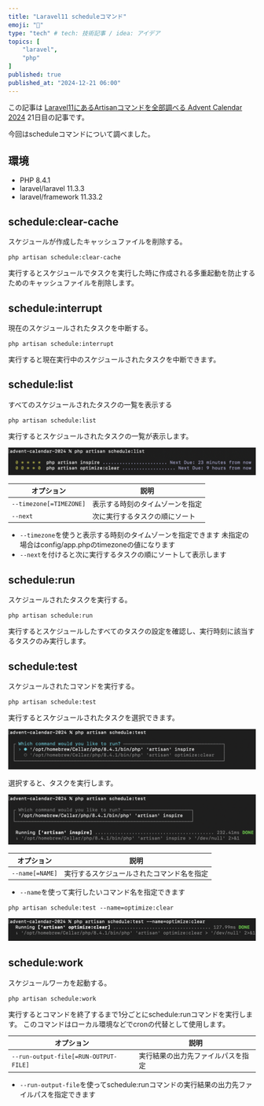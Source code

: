 ```yaml
---
title: "Laravel11 scheduleコマンド"
emoji: "🥑"
type: "tech" # tech: 技術記事 / idea: アイデア
topics: [
    "laravel",
    "php"
]
published: true
published_at: "2024-12-21 06:00"
---
```


この記事は [Laravel11にあるArtisanコマンドを全部調べる Advent Calendar 2024](https://adventar.org/calendars/10674) 21日目の記事です。

今回はscheduleコマンドについて調べました。

## 環境

- PHP 8.4.1
- laravel/laravel 11.3.3
- laravel/framework 11.33.2

## schedule:clear-cache

スケジュールが作成したキャッシュファイルを削除する。

```
php artisan schedule:clear-cache
```

実行するとスケジュールでタスクを実行した時に作成される多重起動を防止するためのキャッシュファイルを削除します。

## schedule:interrupt

現在のスケジュールされたタスクを中断する。

```
php artisan schedule:interrupt
```

実行すると現在実行中のスケジュールされたタスクを中断できます。

## schedule:list

すべてのスケジュールされたタスクの一覧を表示する

```
php artisan schedule:list
```

実行するとスケジュールされたタスクの一覧が表示します。

![](/images/de4ada4f37846a/1.png)

| オプション | 説明 |
| --- | --- |
| `--timezone[=TIMEZONE]` | 表示する時刻のタイムゾーンを指定 |
| `--next` | 次に実行するタスクの順にソート |

- `--timezone`を使うと表示する時刻のタイムゾーンを指定できます
未指定の場合はconfig/app.phpのtimezoneの値になります
- `--next`を付けると次に実行するタスクの順にソートして表示します

## schedule:run

スケジュールされたタスクを実行する。

```
php artisan schedule:run
```

実行するとスケジュールしたすべてのタスクの設定を確認し、実行時刻に該当するタスクのみ実行します。

## schedule:test

スケジュールされたコマンドを実行する。

```
php artisan schedule:test
```

実行するとスケジュールされたタスクを選択できます。

![](/images/de4ada4f37846a/2.png)

選択すると、タスクを実行します。

![](/images/de4ada4f37846a/3.png)

| オプション | 説明 |
| --- | --- |
| `--name[=NAME]` | 実行するスケジュールされたコマンド名を指定 |

- `--name`を使って実行したいコマンド名を指定できます
```
php artisan schedule:test --name=optimize:clear
```
![](/images/de4ada4f37846a/4.png)

## schedule:work

スケジュールワーカを起動する。

```
php artisan schedule:work
```

実行するとコマンドを終了するまで1分ごとにschedule:runコマンドを実行します。
このコマンドはローカル環境などでcronの代替として使用します。

| オプション | 説明 |
| --- | --- |
| `--run-output-file[=RUN-OUTPUT-FILE]` | 実行結果の出力先ファイルパスを指定 |

- `--run-output-file`を使ってschedule:runコマンドの実行結果の出力先ファイルパスを指定できます

